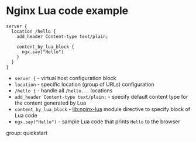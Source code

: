 # Nginx Lua code example

```nginx
server {
  location /hello {
    add_header Content-type text/plain;
    
    content_by_lua_block {
      ngx.say("Hello")
    }
  }
}
```

- `server {` - virtual host configuration block
- `location` - specific location (group of URLs) configuration
- `/hello {` - handle all `/hello...` locations
- `add_header Content-type text/plain;` - specify default content type for the content generated by Lua
- `content_by_lua_block` - [lib:nginx-lua](/nginx-lua/how-to-install-nginx-lua-module-in-ubuntu-ubuntuversion) module directive to specify block of Lua code
- `ngx.say("Hello")` - sample Lua code that prints `Hello` to the browser

group: quickstart


